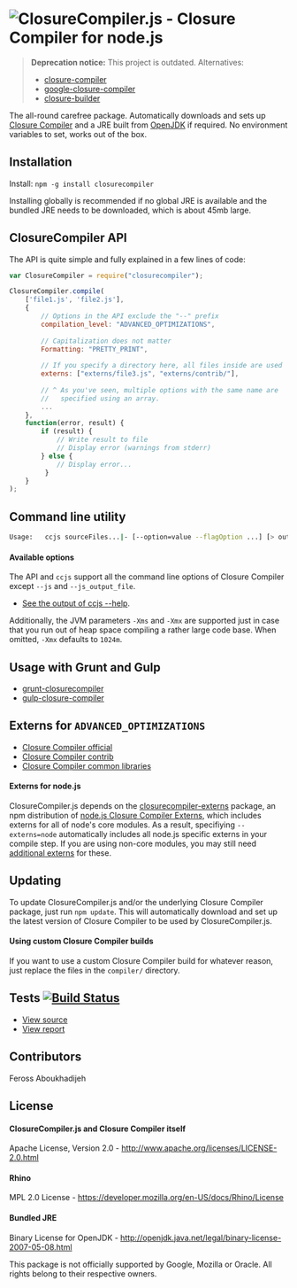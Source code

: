 ![ClosureCompiler.js - Closure Compiler for node.js](https://raw.github.com/dcodeIO/ClosureCompiler.js/master/ClosureCompiler.png)
=================================================

> **Deprecation notice:** This project is outdated. Alternatives:
> * [closure-compiler](https://www.npmjs.com/package/closure-compiler)
> * [google-closure-compiler](https://www.npmjs.com/package/google-closure-compiler)
> * [closure-builder](https://www.npmjs.com/package/closure-builder)

The all-round carefree package. Automatically downloads and sets up [Closure Compiler](https://developers.google.com/closure/compiler/)
and a JRE built from [OpenJDK](http://openjdk.java.net) if required. No environment variables to set, works out of
the box.

Installation
------------

Install: `npm -g install closurecompiler`

Installing globally is recommended if no global JRE is available and the bundled JRE needs to be downloaded, which is
about 45mb large.

ClosureCompiler API
-------------------
The API is quite simple and fully explained in a few lines of code:

```javascript
var ClosureCompiler = require("closurecompiler");

ClosureCompiler.compile(
    ['file1.js', 'file2.js'],
    {
        // Options in the API exclude the "--" prefix
        compilation_level: "ADVANCED_OPTIMIZATIONS",
        
        // Capitalization does not matter 
        Formatting: "PRETTY_PRINT",
        
        // If you specify a directory here, all files inside are used
        externs: ["externs/file3.js", "externs/contrib/"],
        
        // ^ As you've seen, multiple options with the same name are
        //   specified using an array.
        ...
    },
    function(error, result) {
        if (result) {
            // Write result to file
            // Display error (warnings from stderr)
        } else {
            // Display error...
         }
    }
);
```

Command line utility
--------------------

```bash
Usage:   ccjs sourceFiles...|- [--option=value --flagOption ...] [> outFile]
```

#### Available options ####

The API and `ccjs` support all the command line options of Closure Compiler except `--js` and `--js_output_file`.

* [See the output of ccjs --help](https://github.com/dcodeIO/ClosureCompiler.js/blob/master/OPTIONS.md).

Additionally, the JVM parameters `-Xms` and `-Xmx` are supported just in case that you run out of heap space compiling a
rather large code base. When omitted, `-Xmx` defaults to `1024m`.

Usage with Grunt and Gulp
----------------
- [grunt-closurecompiler](https://github.com/dcodeIO/grunt-closurecompiler)
- [gulp-closure-compiler](https://github.com/sindresorhus/gulp-closure-compiler)

Externs for `ADVANCED_OPTIMIZATIONS`
------------------------------------
* [Closure Compiler official](http://code.google.com/p/closure-compiler/source/browse/externs)
* [Closure Compiler contrib](http://code.google.com/p/closure-compiler/source/browse/contrib/externs)
* [Closure Compiler common libraries](https://code.google.com/p/closure-compiler/wiki/ExternsForCommonLibraries)

#### Externs for node.js ####
ClosureCompiler.js depends on the [closurecompiler-externs](https://npmjs.org/package/closurecompiler-externs) package,
an npm distribution of [node.js Closure Compiler Externs](https://github.com/dcodeIO/node.js-closure-compiler-externs),
which includes externs for all of node's core modules. As a result, specifiying `--externs=node` automatically includes
all node.js specific externs in your compile step. If you are using non-core modules, you may still need
[additional externs](https://github.com/dcodeIO/node.js-closure-compiler-externs/tree/master/contrib) for these. 

Updating
--------
To update ClosureCompiler.js and/or the underlying Closure Compiler package, just run `npm update`. This will
automatically download and set up the latest version of Closure Compiler to be used by ClosureCompiler.js.

#### Using custom Closure Compiler builds ####
If you want to use a custom Closure Compiler build for whatever reason, just replace the files in the `compiler/`
directory.

Tests [![Build Status](https://travis-ci.org/dcodeIO/ClosureCompiler.js.png?branch=master)](https://travis-ci.org/dcodeIO/ClosureCompiler.js)
-----
* [View source](https://github.com/dcodeIO/ClosureCompiler.js/blob/master/tests/test.js)
* [View report](https://travis-ci.org/dcodeIO/ClosureCompiler.js)

Contributors
------------
Feross Aboukhadijeh

License
-------

#### ClosureCompiler.js and Closure Compiler itself ####
Apache License, Version 2.0 - http://www.apache.org/licenses/LICENSE-2.0.html

#### Rhino ####
MPL 2.0 License - https://developer.mozilla.org/en-US/docs/Rhino/License

#### Bundled JRE ####
Binary License for OpenJDK - http://openjdk.java.net/legal/binary-license-2007-05-08.html

This package is not officially supported by Google, Mozilla or Oracle. All rights belong to their respective owners.
